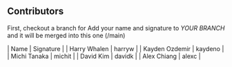 
## Contributors

First, checkout a branch for 
Add your name and signature to *YOUR BRANCH* and it will be merged into this one (/main)

| Name | Signature |
| Harry Whalen | harryw |
| Kayden Ozdemir | kaydeno |
| Michi Tanaka | michit |
| David Kim | davidk |
| Alex Chiang | alexc |
